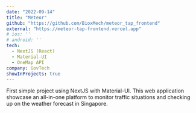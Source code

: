 ```yaml
---
date: "2022-09-14"
title: "Meteor"
github: "https://github.com/BioxMech/meteor_tap_frontend"
external: "https://meteor-tap-frontend.vercel.app"
# ios: ''
# android: ''
tech:
  - NextJS (React)
  - Material-UI
  - OneMap API
company: GovTech
showInProjects: true
---
```


First simple project using NextJS with Material-UI.
This web application showcase an all-in-one platform to monitor traffic situations and checking up on the weather forecast in Singapore.

